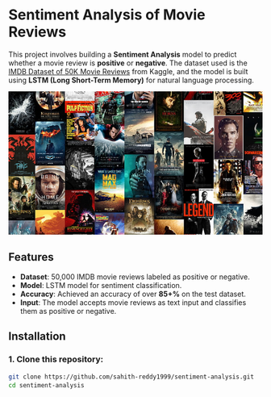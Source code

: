 # Sentiment Analysis of Movie Reviews

This project involves building a **Sentiment Analysis** model to predict whether a movie review is **positive** or **negative**. The dataset used is the [IMDB Dataset of 50K Movie Reviews](https://www.kaggle.com/datasets/lakshmi25npathi/imdb-dataset-of-50k-movie-reviews) from Kaggle, and the model is built using **LSTM (Long Short-Term Memory)** for natural language processing.

![Movie Image](assets/images/movie.jpg)

## Features

- **Dataset**: 50,000 IMDB movie reviews labeled as positive or negative.
- **Model**: LSTM model for sentiment classification.
- **Accuracy**: Achieved an accuracy of over **85+%** on the test dataset.
- **Input**: The model accepts movie reviews as text input and classifies them as positive or negative.

## Installation

### 1. Clone this repository:
```bash
git clone https://github.com/sahith-reddy1999/sentiment-analysis.git
cd sentiment-analysis
